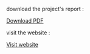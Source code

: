 download the project's report : 

[Download PDF](https://github.com/hamza-dri/PLANTS-DISEASES-CLASSIFICATION/raw/2fa4b4f887d627c6eb0950e66d160e4c1fb06fc7/assets/Rap_PLBD_G2_De%CC%81tection%20des%20malades%20des%20plantes%20par%20le%20traitement%20dimages.pdf)

visit the website : 

[Visit website](https://hamza-dri.github.io/PLANTS-DISEASES-CLASSIFICATION/)